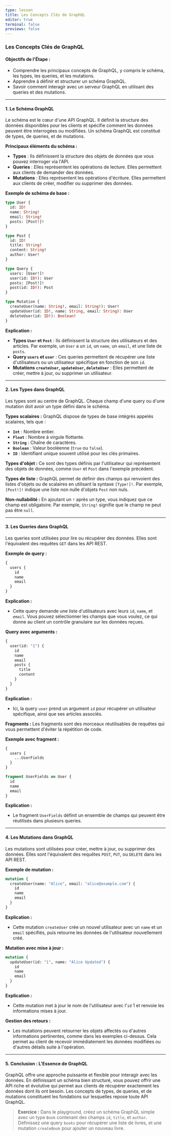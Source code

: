 ```yaml
---
type: lesson
title: Les Concepts Clés de GraphQL
editor: true
terminal: false
previews: false
---
```


### Les Concepts Clés de GraphQL

#### **Objectifs de l'Étape :**
- Comprendre les principaux concepts de GraphQL, y compris le schéma, les types, les queries, et les mutations.
- Apprendre à définir et structurer un schéma GraphQL.
- Savoir comment interagir avec un serveur GraphQL en utilisant des queries et des mutations.

---

#### **1. Le Schéma GraphQL**

Le schéma est le cœur d'une API GraphQL. Il définit la structure des données disponibles pour les clients et spécifie comment les données peuvent être interrogées ou modifiées. Un schéma GraphQL est constitué de types, de queries, et de mutations.

**Principaux éléments du schéma :**
- **Types** : Ils définissent la structure des objets de données que vous pouvez interroger via l'API.
- **Queries** : Elles représentent les opérations de lecture. Elles permettent aux clients de demander des données.
- **Mutations** : Elles représentent les opérations d'écriture. Elles permettent aux clients de créer, modifier ou supprimer des données.

**Exemple de schéma de base :**
```graphql
type User {
  id: ID!
  name: String!
  email: String!
  posts: [Post!]!
}

type Post {
  id: ID!
  title: String!
  content: String!
  author: User!
}

type Query {
  users: [User!]!
  user(id: ID!): User
  posts: [Post!]!
  post(id: ID!): Post
}

type Mutation {
  createUser(name: String!, email: String!): User!
  updateUser(id: ID!, name: String, email: String): User
  deleteUser(id: ID!): Boolean!
}
```

**Explication :**
- **Types `User` et `Post`** : Ils définissent la structure des utilisateurs et des articles. Par exemple, un `User` a un `id`, un `name`, un `email`, et une liste de `posts`.
- **Query `users` et `user`** : Ces queries permettent de récupérer une liste d'utilisateurs ou un utilisateur spécifique en fonction de son `id`.
- **Mutations `createUser`, `updateUser`, `deleteUser`** : Elles permettent de créer, mettre à jour, ou supprimer un utilisateur.

---

#### **2. Les Types dans GraphQL**

Les types sont au centre de GraphQL. Chaque champ d'une query ou d'une mutation doit avoir un type défini dans le schéma.

**Types scalaires :** GraphQL dispose de types de base intégrés appelés scalaires, tels que :
- **`Int`** : Nombre entier.
- **`Float`** : Nombre à virgule flottante.
- **`String`** : Chaîne de caractères.
- **`Boolean`** : Valeur booléenne (`true` ou `false`).
- **`ID`** : Identifiant unique souvent utilisé pour les clés primaires.

**Types d'objet :** Ce sont des types définis par l'utilisateur qui représentent des objets de données, comme `User` et `Post` dans l'exemple précédent.

**Types de liste :** GraphQL permet de définir des champs qui renvoient des listes d'objets ou de scalaires en utilisant la syntaxe `[Type!]!`. Par exemple, `[Post!]!` indique une liste non nulle d'objets `Post` non nuls.

**Non-nullabilité :** En ajoutant un `!` après un type, vous indiquez que ce champ est obligatoire. Par exemple, `String!` signifie que le champ ne peut pas être `null`.

---

#### **3. Les Queries dans GraphQL**

Les queries sont utilisées pour lire ou récupérer des données. Elles sont l'équivalent des requêtes `GET` dans les API REST.

**Exemple de query :**
```graphql
{
  users {
    id
    name
    email
  }
}
```

**Explication :**
- Cette query demande une liste d'utilisateurs avec leurs `id`, `name`, et `email`. Vous pouvez sélectionner les champs que vous voulez, ce qui donne au client un contrôle granulaire sur les données reçues.

**Query avec arguments :**
```graphql
{
  user(id: "1") {
    id
    name
    email
    posts {
      title
      content
    }
  }
}
```

**Explication :**
- Ici, la query `user` prend un argument `id` pour récupérer un utilisateur spécifique, ainsi que ses articles associés.

**Fragments :**
Les fragments sont des morceaux réutilisables de requêtes qui vous permettent d'éviter la répétition de code.

**Exemple avec fragment :**
```graphql
{
  users {
    ...UserFields
  }
}

fragment UserFields on User {
  id
  name
  email
}
```

**Explication :**
- Le fragment `UserFields` définit un ensemble de champs qui peuvent être réutilisés dans plusieurs queries.

---

#### **4. Les Mutations dans GraphQL**

Les mutations sont utilisées pour créer, mettre à jour, ou supprimer des données. Elles sont l'équivalent des requêtes `POST`, `PUT`, ou `DELETE` dans les API REST.

**Exemple de mutation :**
```graphql
mutation {
  createUser(name: "Alice", email: "alice@example.com") {
    id
    name
    email
  }
}
```

**Explication :**
- Cette mutation `createUser` crée un nouvel utilisateur avec un `name` et un `email` spécifiés, puis retourne les données de l'utilisateur nouvellement créé.

**Mutation avec mise à jour :**
```graphql
mutation {
  updateUser(id: "1", name: "Alice Updated") {
    id
    name
    email
  }
}
```

**Explication :**
- Cette mutation met à jour le nom de l'utilisateur avec l'`id` 1 et renvoie les informations mises à jour.

**Gestion des retours :**
- Les mutations peuvent retourner les objets affectés ou d'autres informations pertinentes, comme dans les exemples ci-dessus. Cela permet au client de recevoir immédiatement les données modifiées ou d'autres détails suite à l'opération.

---

#### **5. Conclusion : L'Essence de GraphQL**

GraphQL offre une approche puissante et flexible pour interagir avec les données. En définissant un schéma bien structuré, vous pouvez offrir une API riche et évolutive qui permet aux clients de récupérer exactement les données dont ils ont besoin. Les concepts de types, de queries, et de mutations constituent les fondations sur lesquelles repose toute API GraphQL.

> **Exercice :** Dans le playground, créez un schéma GraphQL simple avec un type `Book` contenant des champs `id`, `title`, et `author`. Définissez une query `books` pour récupérer une liste de livres, et une mutation `createBook` pour ajouter un nouveau livre.